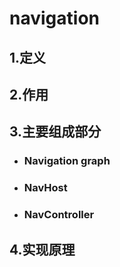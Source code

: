 # navigation
## 1.定义

## 2.作用

## 3.主要组成部分
* ### Navigation graph

* ### NavHost

* ### NavController

## 4.实现原理

